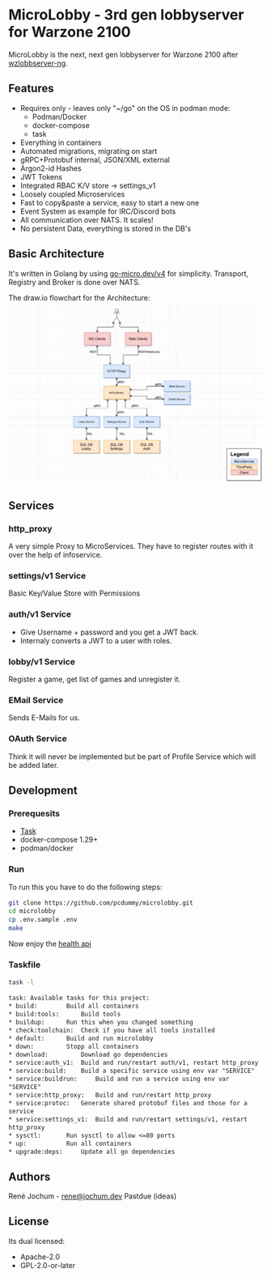 # MicroLobby - 3rd gen lobbyserver for Warzone 2100

MicroLobby is the next, next gen lobbyserver for Warzone 2100 after [wzlobbserver-ng](https://github.com/Warzone2100/wzlobbyserver-ng).

## Features

- Requires only - leaves only "~/go" on the OS in podman mode:
  - Podman/Docker
  - docker-compose
  - task
- Everything in containers
- Automated migrations, migrating on start
- gRPC+Protobuf internal, JSON/XML external
- Argon2-id Hashes
- JWT Tokens
- Integrated RBAC K/V store -> settings_v1
- Loosely coupled Microservices
- Fast to copy&paste a service, easy to start a new one
- Event System as example for IRC/Discord bots
- All communication over NATS. It scales!
- No persistent Data, everything is stored in the DB's

## Basic Architecture

It's written in Golang by using [go-micro.dev/v4](https://go-micro.dev) for simplicity. Transport, Registry and Broker is done over NATS.

The draw.io flowchart for the Architecture:
![Micro Service Architecture](/docs/micro-service-architecture.png)

## Services

### http_proxy

A very simple Proxy to MicroServices. They have to register routes with it over the help of infoservice.

### settings/v1 Service

Basic Key/Value Store with Permissions

### auth/v1 Service

- Give Username + password and you get a JWT back.
- Internaly converts a JWT to a user with roles.

### lobby/v1 Service

Register a game, get list of games and unregister it.

### EMail Service

Sends E-Mails for us.

### OAuth Service

Think it will never be implemented but be part of Profile Service which will be added later.

## Development

### Prerequesits

- [Task](https://taskfile.dev/#/installation)
- docker-compose 1.29+
- podman/docker

### Run

To run this you have to do the following steps:

```bash
git clone https://github.com/pcdummy/microlobby.git
cd microlobby
cp .env.sample .env
make
```

Now enjoy the [health api](http://localhost:8080/health)

### Taskfile

```bash
task -l
```

```text
task: Available tasks for this project:
* build: 		Build all containers
* build:tools: 		Build tools
* buildup: 		Run this when you changed something
* check:toolchain: 	Check if you have all tools installed
* default: 		Build and run microlobby
* down: 		Stopp all containers
* download: 		Download go dependencies
* service:auth_v1: 	Build and run/restart auth/v1, restart http_proxy
* service:build: 	Build a specific service using env var "SERVICE"
* service:buildrun: 	Build and run a service using env var "SERVICE"
* service:http_proxy: 	Build and run/restart http_proxy
* service:protoc: 	Generate shared protobuf files and those for a service
* service:settings_v1: 	Build and run/restart settings/v1, restart http_proxy
* sysctl: 		Run sysctl to allow <=80 ports
* up: 			Run all containers
* upgrade:deps: 	Update all go dependencies
```

## Authors

René Jochum - rene@jochum.dev
Pastdue (ideas)

## License

Its dual licensed:

- Apache-2.0
- GPL-2.0-or-later
